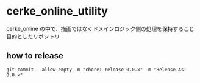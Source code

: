 # cerke_online_utility

cerke_online の中で、描画ではなくドメインロジック側の処理を保持すること目的としたリポジトリ

## how to release
```
git commit --allow-empty -m "chore: release 0.0.x" -m "Release-As: 0.0.x"
```
